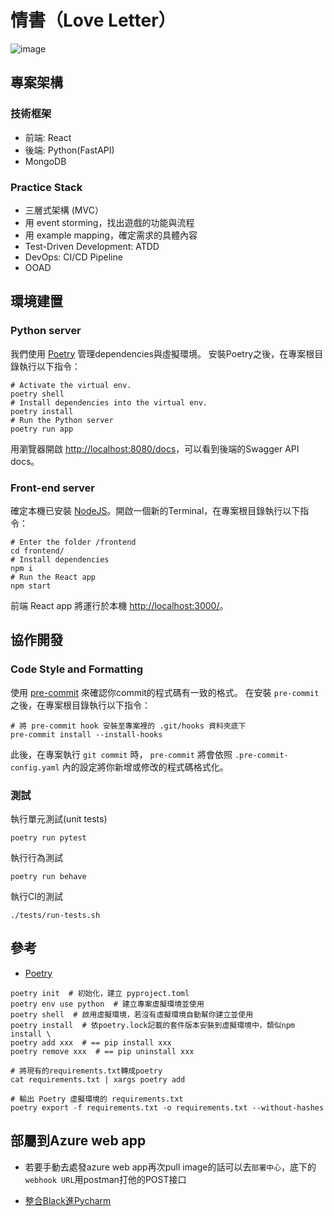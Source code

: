 # 情書（Love Letter）

![image](https://b.ecimg.tw/items/DEAM6UA9007S972/000001_1483519203.jpg)

## 專案架構

### 技術框架

- 前端: React
- 後端: Python(FastAPI)
- MongoDB

### Practice Stack

- 三層式架構 (MVC）
- 用 event storming，找出遊戲的功能與流程
- 用 example mapping，確定需求的具體內容
- Test-Driven Development: ATDD
- DevOps: CI/CD Pipeline
- OOAD

## 環境建置

### Python server

我們使用 [Poetry](https://python-poetry.org/docs/) 管理dependencies與虛擬環境。
安裝Poetry之後，在專案根目錄執行以下指令：

```shell
# Activate the virtual env.
poetry shell
# Install dependencies into the virtual env.
poetry install
# Run the Python server
poetry run app

```

用瀏覽器開啟 [http://localhost:8080/docs](http://localhost:8080/docs)，可以看到後端的Swagger API docs。

### Front-end server

確定本機已安裝 [NodeJS](https://nodejs.org/en/download/)。開啟一個新的Terminal，在專案根目錄執行以下指令：

```shell
# Enter the folder /frontend
cd frontend/
# Install dependencies
npm i
# Run the React app
npm start
```

前端 React app 將運行於本機 [http://localhost:3000/](http://localhost:3000/)。

## 協作開發

### Code Style and Formatting

使用 [pre-commit](https://pre-commit.com/) 來確認你commit的程式碼有一致的格式。
在安裝 `pre-commit` 之後，在專案根目錄執行以下指令：

```shell
# 將 pre-commit hook 安裝至專案裡的 .git/hooks 資料夾底下
pre-commit install --install-hooks

```

此後，在專案執行 `git commit` 時， `pre-commit` 將會依照 `.pre-commit-config.yaml` 內的設定將你新增或修改的程式碼格式化。

### 測試

執行單元測試(unit tests)

```shell
poetry run pytest
```

執行行為測試

```shell
poetry run behave
```

執行CI的測試

```shell
./tests/run-tests.sh
```

## 參考

- [Poetry](https://blog.kyomind.tw/python-poetry/)

```shell
poetry init  # 初始化，建立 pyproject.toml
poetry env use python  # 建立專案虛擬環境並使用
poetry shell  # 啟用虛擬環境，若沒有虛擬環境自動幫你建立並使用
poetry install  # 依poetry.lock記載的套件版本安裝到虛擬環境中，類似npm install \
poetry add xxx  # == pip install xxx
poetry remove xxx  # == pip uninstall xxx

# 將現有的requirements.txt轉成poetry
cat requirements.txt | xargs poetry add

# 輸出 Poetry 虛擬環境的 requirements.txt
poetry export -f requirements.txt -o requirements.txt --without-hashes
```

## 部屬到Azure web app
- 若要手動去處發azure web app再次pull image的話可以去`部署中心`，底下的`webhook URL`用postman打他的POST接口

- [整合Black進Pycharm](https://black.readthedocs.io/en/stable/integrations/editors.html)

